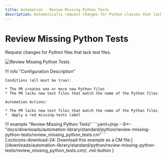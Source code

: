 ```yaml
---
title: Automation - Review Missing Python Tests
description: Automatically request changes for Python classes that lack test files in a PR.
---
```

# Review Missing Python Tests

<!-- --8<-- [start:example]-->

Request changes for Python files that lack test files.

![Review Missing Python Tests](/automations/standard/review-missing-python-tests/review-missing-python-tests.png)

!!! info "Configuration Description"

    Conditions (all must be true):
    
    * The PR creates one or more new Python files
    * The PR lacks new test files that match the name of the Python files
    
    Automation Actions:
    
    * The PR lacks new test files that match the name of the Python files
    *  Apply a red missing-tests label

<div class="automationExample" markdown="1">
!!! example "Review Missing Python Tests"
    ```yaml+jinja
    --8<-- "docs/downloads/automation-library/standard/python/review-missing-python-tests/review_missing_python_tests.cm"
    ```
    <div class="result" markdown>
      <span>
      [:octicons-download-24: Download this example as a CM file.](/downloads/automation-library/standard/python/review-missing-python-tests/review_missing_python_tests.cm){ .md-button }
      </span>
    </div>
<!-- --8<-- [end:example]-->